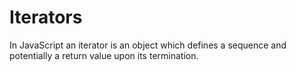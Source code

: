 # Iterators

In JavaScript an iterator is an object which defines a sequence and potentially a return value upon its termination.
